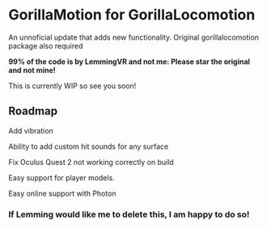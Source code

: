# GorillaMotion for GorillaLocomotion
An unnoficial update that adds new functionality. Original gorillalocomotion package also required

**99% of the code is by LemmingVR and not me: Please star the original and not mine!**

This is currently WIP so see you soon!

## Roadmap

Add vibration

Ability to add custom hit sounds for any surface

Fix Oculus Quest 2 not working correctly on build

Easy support for player models.

Easy online support with Photon



### **If Lemming would like me to delete this, I am happy to do so!**
